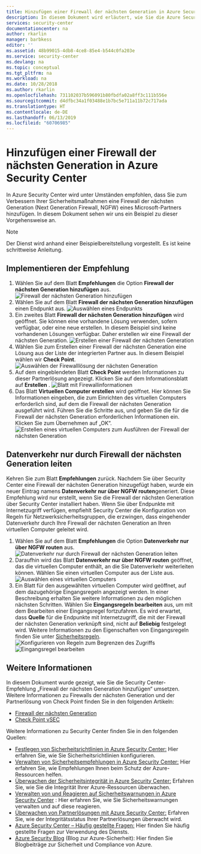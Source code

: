 ```yaml
---
title: Hinzufügen einer Firewall der nächsten Generation in Azure Security Center | Microsoft Docs
description: In diesem Dokument wird erläutert, wie Sie die Azure Security Center-Empfehlungen **Firewall der nächsten Generation hinzufügen** und **Datenverkehr nur über NGFW routen** implementieren.
services: security-center
documentationcenter: na
author: rkarlin
manager: barbkess
editor: ''
ms.assetid: 48b99015-4db8-4ce8-85e4-b544c0fa203e
ms.service: security-center
ms.devlang: na
ms.topic: conceptual
ms.tgt_pltfrm: na
ms.workload: na
ms.date: 10/28/2018
ms.author: rkarlin
ms.openlocfilehash: 731102037b596091b80fbdfa02a8ff3c111b556e
ms.sourcegitcommit: d4dfbc34a1f03488e1b7bc5e711a11b72c717ada
ms.translationtype: HT
ms.contentlocale: de-DE
ms.lasthandoff: 06/13/2019
ms.locfileid: "60706985"
---
```

# <a name="add-a-next-generation-firewall-in-azure-security-center"></a>Hinzufügen einer Firewall der nächsten Generation in Azure Security Center
In Azure Security Center wird unter Umständen empfohlen, dass Sie zum Verbessern Ihrer Sicherheitsmaßnahmen eine Firewall der nächsten Generation (Next Generation Firewall, NGFW) eines Microsoft-Partners hinzufügen. In diesem Dokument sehen wir uns ein Beispiel zu dieser Vorgehensweise an.

> [!NOTE]
> Der Dienst wird anhand einer Beispielbereitstellung vorgestellt.  Es ist keine schrittweise Anleitung.
>
>

## <a name="implement-the-recommendation"></a>Implementieren der Empfehlung
1. Wählen Sie auf dem Blatt **Empfehlungen** die Option **Firewall der nächsten Generation hinzufügen** aus.
   ![Firewall der nächsten Generation hinzufügen][1]
2. Wählen Sie auf dem Blatt **Firewall der nächsten Generation hinzufügen** einen Endpunkt aus.
   ![Auswählen eines Endpunkts][2]
3. Ein zweites Blatt **Firewall der nächsten Generation hinzufügen** wird geöffnet. Sie können eine vorhandene Lösung verwenden, sofern verfügbar, oder eine neue erstellen. In diesem Beispiel sind keine vorhandenen Lösungen verfügbar. Daher erstellen wir eine Firewall der nächsten Generation.
   ![Erstellen einer Firewall der nächsten Generation][3]
4. Wählen Sie zum Erstellen einer Firewall der nächsten Generation eine Lösung aus der Liste der integrierten Partner aus. In diesem Beispiel wählen wir **Check Point**.
   ![Auswählen der Firewalllösung der nächsten Generation][4]
5. Auf dem eingeblendeten Blatt **Check Point** werden Informationen zu dieser Partnerlösung angezeigt. Klicken Sie auf dem Informationsblatt auf **Erstellen** .
   ![Blatt mit Firewallinformationen][5]
6. Das Blatt **Virtuellen Computer erstellen** wird geöffnet. Hier können Sie Informationen eingeben, die zum Einrichten des virtuellen Computers erforderlich sind, auf dem die Firewall der nächsten Generation ausgeführt wird. Führen Sie die Schritte aus, und geben Sie die für die Firewall der nächsten Generation erforderlichen Informationen ein. Klicken Sie zum Übernehmen auf „OK“.
   ![Erstellen eines virtuellen Computers zum Ausführen der Firewall der nächsten Generation][6]

## <a name="route-traffic-through-ngfw-only"></a>Datenverkehr nur durch Firewall der nächsten Generation leiten
Kehren Sie zum Blatt **Empfehlungen** zurück. Nachdem Sie über Security Center eine Firewall der nächsten Generation hinzugefügt haben, wurde ein neuer Eintrag namens **Datenverkehr nur über NGFW routen**generiert. Diese Empfehlung wird nur erstellt, wenn Sie die Firewall der nächsten Generation über Security Center installiert haben. Wenn Sie über Endpunkte mit Internetzugriff verfügen, empfiehlt Security Center die Konfiguration von Regeln für Netzwerksicherheitsgruppen, die erzwingen, dass eingehender Datenverkehr durch Ihre Firewall der nächsten Generation an Ihren virtuellen Computer geleitet wird.

1. Wählen Sie auf dem Blatt **Empfehlungen** die Option **Datenverkehr nur über NGFW routen** aus.
   ![Datenverkehr nur durch Firewall der nächsten Generation leiten][7]
2. Daraufhin wird das Blatt **Datenverkehr nur über NGFW routen** geöffnet, das die virtuellen Computer enthält, an die Sie Datenverkehr weiterleiten können. Wählen Sie einen virtuellen Computer aus der Liste aus.
   ![Auswählen eines virtuellen Computers][8]
3. Ein Blatt für den ausgewählten virtuellen Computer wird geöffnet, auf dem dazugehörige Eingangsregeln angezeigt werden. In einer Beschreibung erhalten Sie weitere Informationen zu den möglichen nächsten Schritten. Wählen Sie **Eingangsregeln bearbeiten** aus, um mit dem Bearbeiten einer Eingangsregel fortzufahren. Es wird erwartet, dass **Quelle** für die Endpunkte mit Internetzugriff, die mit der Firewall der nächsten Generation verknüpft sind, nicht auf **Beliebig** festgelegt wird. Weitere Informationen zu den Eigenschaften von Eingangsregeln finden Sie unter [Sicherheitsregeln](../virtual-network/security-overview.md#security-rules).
   ![Konfigurieren von Regeln zum Begrenzen des Zugriffs][9]
   ![Eingangsregel bearbeiten][10]

## <a name="see-also"></a>Weitere Informationen
In diesem Dokument wurde gezeigt, wie Sie die Security Center-Empfehlung „Firewall der nächsten Generation hinzufügen“ umsetzen. Weitere Informationen zu Firewalls der nächsten Generation und der Partnerlösung von Check Point finden Sie in den folgenden Artikeln:

* [Firewall der nächsten Generation](https://en.wikipedia.org/wiki/Next-Generation_Firewall)
* [Check Point vSEC](https://azuremarketplace.microsoft.com/en-us/marketplace/apps/checkpoint.vsec)

Weitere Informationen zu Security Center finden Sie in den folgenden Quellen:

* [Festlegen von Sicherheitsrichtlinien in Azure Security Center:](tutorial-security-policy.md) Hier erfahren Sie, wie Sie Sicherheitsrichtlinien konfigurieren.
* [Verwalten von Sicherheitsempfehlungen in Azure Security Center:](security-center-recommendations.md) Hier erfahren Sie, wie Empfehlungen Ihnen beim Schutz der Azure-Ressourcen helfen.
* [Überwachen der Sicherheitsintegrität in Azure Security Center:](security-center-monitoring.md) Erfahren Sie, wie Sie die Integrität Ihrer Azure-Ressourcen überwachen.
* [Verwalten von und Reagieren auf Sicherheitswarnungen in Azure Security Center](security-center-managing-and-responding-alerts.md) : Hier erfahren Sie, wie Sie Sicherheitswarnungen verwalten und auf diese reagieren.
* [Überwachen von Partnerlösungen mit Azure Security Center:](security-center-partner-solutions.md) Erfahren Sie, wie der Integritätsstatus Ihrer Partnerlösungen überwacht wird.
* [Azure Security Center – Häufig gestellte Fragen:](security-center-faq.md) Hier finden Sie häufig gestellte Fragen zur Verwendung des Diensts.
* [Azure Security Blog](https://blogs.msdn.com/b/azuresecurity/) (Blog zur Azure-Sicherheit): Hier finden Sie Blogbeiträge zur Sicherheit und Compliance von Azure.

<!--Image references-->
[1]: ./media/security-center-add-next-gen-firewall/add-next-gen-firewall.png
[2]: ./media/security-center-add-next-gen-firewall/select-an-endpoint.png
[3]: ./media/security-center-add-next-gen-firewall/create-new-next-gen-firewall.png
[4]: ./media/security-center-add-next-gen-firewall/select-next-gen-firewall.png
[5]: ./media/security-center-add-next-gen-firewall/firewall-solution-info-blade.png
[6]: ./media/security-center-add-next-gen-firewall/create-virtual-machine.png
[7]: ./media/security-center-add-next-gen-firewall/route-traffic-through-ngfw.png
[8]: ./media/security-center-add-next-gen-firewall/select-vm.png
[9]: ./media/security-center-add-next-gen-firewall/configure-rules-to-limit-access.png
[10]: ./media/security-center-add-next-gen-firewall/edit-inbound-rule.png
